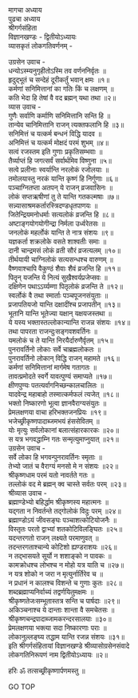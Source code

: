 मागचा अध्याय  
पुढचा अध्याय  
श्रीगर्गसंहिता  
विज्ञानखण्डः - द्वितीयोऽध्यायः  
व्यासकृतं लोकगतिवर्णनम् -  
  
उग्रसेन उवाच -  
धन्योऽस्म्यनुगृहीतोऽस्मि तव वर्णननिर्वृतः ॥  
हृदुद्‌भूतं च सन्देहं दूरीकर्तुं भवान् क्षमः ॥१॥  
कर्मणां सनिमित्तानां का गतिः किं च लक्षणम् ॥  
कति भेदा हि तेषां वै वद ब्रह्मन् यथा तथा ॥२॥  
व्यास उवाच -  
गुणैः सर्वाणि कर्माणि सनिमित्तानि सन्ति हि ॥  
तान्येव चानिमित्तानि राजन् त्यक्तफलानि हि ॥३॥  
सनिमित्तं च यत्कर्म बन्धनं विद्धि यादव ॥  
अनिमित्तं च यत्कर्म मोक्षदं परमं शुभम् ॥४॥  
सत्वं रजस्तम इति गुणाः प्रकृतिसम्भवाः ॥  
तैर्व्याप्तं हि जगत्सर्वं सर्वार्थमिव विष्णुना ॥५॥  
सत्वे प्रलीनाः स्वर्यान्ति नरलोकं रजोलयाः ॥  
तमोलयास्तु नरकं यान्ति कृष्णं हि निर्गुणाः ॥६॥  
पञ्चाग्नितप्ता अतपन् ये राजन् व्रजवासिनः ॥  
लोकं सप्तऋषीणां तु ते यान्ति गतकल्मषाः ॥७॥  
सन्न्यासाश्रमकर्तारस्त्रिदण्डधृतपाणयः ॥  
जितेन्द्रियमनोधर्माः सत्यलोकं व्रजन्ति हि ॥८॥  
अष्टाङ्गयोगयोगीन्द्रा निर्मला उर्ध्वरेतसः ॥  
जनलोकं महर्लोकं यान्ति ते नात्र संशयः ॥९॥  
यज्ञकर्ता शक्रलोके वसते शाश्वतीः समाः ॥  
दानी चान्द्रमसं लोकं व्रती सौरं व्रजत्यलम् ॥१०॥  
तीर्थयायी चाग्निलोकं सत्यसन्धश्च वारुणम् ॥  
वैष्णवाश्चापि वैकुण्ठं शैवाः शैवं व्रजन्ति हि ॥११॥  
पितॄन् यजन्ति ये नित्यं सुखैश्वर्यप्रजेप्सवः ॥  
दक्षिणेन पथाऽऽर्य्यम्णा पितृलोकं व्रजन्ति ते ॥१२॥  
स्वर्लोकं वै तथा स्मार्ताः पञ्चपूजनसंयुताः ॥  
प्रजापतियजो यान्ति दक्षादींश्च प्रजापतीन् ॥१३॥  
भूतानि यान्ति भूतेज्या यक्षान् यक्षयजस्तथा ॥  
ये यस्य भक्तास्तल्लोकान्यान्ति राजन्न संशयः ॥१४॥  
तथा पापरता राजन्दुःसङ्गवशवर्तिनः ॥  
यमलोकं च ते यान्ति निरयैर्दारुणैर्वृतम् ॥१५॥  
पुनरावर्तिनो लोकाः सर्वे चाब्रह्मलोकतः ॥  
पुनरावर्तिनो लोकान् विद्धि राजन् महामते ॥१६॥  
कर्मणां सनिमित्तानां मार्गमेष गतागतः ॥  
तावत्प्रमोदते स्वर्गे यावत्पुण्यं समाप्यते ॥१७॥  
क्षीणपुण्यः पतत्यर्वागनिच्छन्कालचालितः ॥  
यादवेन्द्र महाबाहो तस्मात्कर्मफलं त्यजेत् ॥१८॥  
भक्तो निष्कारणो भूत्वा ज्ञानवैराग्यसंयुतः ॥  
प्रेमलक्षणया वाचा हरिभक्तजनप्रियः ॥१९॥  
भजेच्छ्रीकृष्णपादाब्जमभयं हंससेवितम् ॥  
योः मृत्युः सर्वलोकानां बलात्संहारकारकः ॥२०॥  
स यत्र भगवद्धाम्नि गतः सन्मृत्युमाप्नुयात् ॥२१॥  
उग्रसेन उवाच -  
सर्वे लोका हि भगवन्पुनरावर्तिनः स्मृताः ॥  
तेभ्यो जातं च वैराग्यं मनसो मे न संशयः ॥२२॥  
श्रीकृष्णधाम परमं यतो नावर्तते गतः ॥  
तल्लोकं वद मे ब्रह्मन् क्व चास्ते सर्वतः परम् ॥२३॥  
श्रीव्यास उवाच -  
ब्रह्माण्डेभ्यो बहिर्द्धाम श्रीकृष्णस्य महात्मनः ॥  
यद्‌गता न निवर्तन्ते तद्‌गोलोकं विदुः परम् ॥२४॥  
ब्रह्माण्डोऽयं जीवसङ्घः पञ्चाशत्कोटियोजनैः ॥  
विस्तृतः परतो द्वाभ्यां शतकोटिविलङ्घितः ॥२५॥  
यदन्तरगतो राजन् लक्ष्यते परमाणुवत् ॥  
तदन्तरगताश्चान्ये कोटिशो ह्यण्डराशयः ॥२६॥  
न तद्‌भासयते सूर्यो न शशाङ्को न पावकः ॥  
कामक्रोधश्च लोभश्च न मोहो यत्र याति च ॥२७॥  
न यत्र शोको न जरा न मृत्युर्नार्तिरेव च ॥  
न प्रधानं न कालश्च विशन्ते च गुणाः कुतः ॥२८॥  
शब्दब्रह्माप्यनिर्वाच्यं तद्वर्णयितुमक्षमः ॥  
श्रीकृष्णतेजःसम्भूतास्तत्र सन्ति च पार्षदाः ॥२९॥  
अकिञ्चनाश्च ये दान्ताः शान्ता वै समचेतसः ॥  
श्रीकृष्णचन्द्रपादाब्जामकरन्दरसालयाः ॥३०॥  
प्रेमलक्षणया भक्त्या सदा निष्कारणाः पराः ॥  
लोकानुल्लङ्घ्य तद्धाम यान्ति रजन्न संशयः ॥३१॥  
इति श्रीगर्गसंहितायां विज्ञानखण्डे श्रीव्यासोग्रसेनसंवादे  
लोकगतिनिरूपणं नाम द्वितीयोऽध्यायः ॥२॥  
  
हरिः ॐ तत्सच्छ्रीकृष्णार्पणमस्तु ॥  
  
GO TOP
